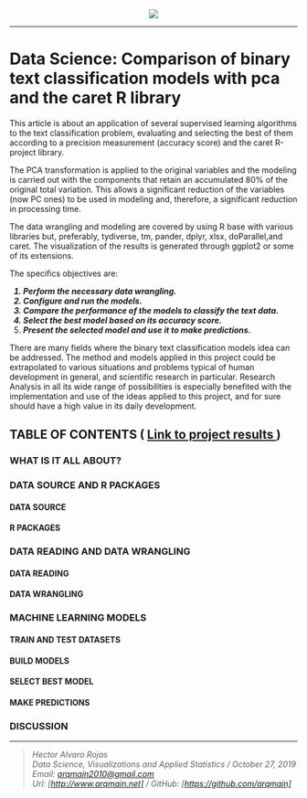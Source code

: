 <p align="center">
<img  src="http://arqmain.net/Researches/Researchs/HamSpamClassModels/R/TM/images/spam1.gif">
</p>

<hr>

# Data Science: Comparison of binary text classification models with pca and the caret R library 
 
This article is about an application of several supervised learning algorithms to the text classification problem, evaluating and selecting the best of them according to a precision measurement (accuracy score) and the caret R-project library.

The PCA transformation is applied to the original variables and the modeling is carried out with the components that retain an accumulated 80% of the original total variation. This allows a significant reduction of the variables (now PC ones) to be used in modeling and, therefore, a significant reduction in processing time.

The data wrangling and modeling are covered by using R base with various libraries but, preferably, tydiverse, tm, pander, dplyr, xlsx, doParallel,and caret. The visualization of the results is generated through ggplot2 or some of its extensions.

The specifics objectives are:
<b><i>
1) Perform the necessary data wrangling.<br>
2) Configure and run the models.<br>
3) Compare the performance of the models to classify the text data.<br>
4) Select the best model based on its accuracy score.<br>
 5) Present the selected model and use it to make predictions.</i></b><br>

There are many fields where the binary text classification models idea can be addressed. The method and models applied in this project could be extrapolated to various situations and problems typical of human development in general, and scientific research in particular. Research Analysis in all its wide range of possibilities is especially benefited with the implementation and use of the ideas applied to this project, and for sure should have a high value in its daily development.

## TABLE OF CONTENTS   (  [  Link to project results ](http://arqmain.net/Researches/Researchs/HamSpamClassModels/R/TM/Ham_Spam_ClassModels_TM.html))

### WHAT IS IT ALL ABOUT?

### DATA SOURCE  AND  R PACKAGES
#### DATA SOURCE
#### R PACKAGES

### DATA READING AND DATA WRANGLING 
#### DATA READING
#### DATA WRANGLING

### MACHINE LEARNING MODELS
#### TRAIN AND TEST DATASETS
#### BUILD MODELS
#### SELECT BEST MODEL
#### MAKE PREDICTIONS

### DISCUSSION

<hr>

><i>Hector Alvaro Rojas<br>
>Data Science, Visualizations and Applied Statistics / October 27, 2019<br>
>Email: <arqmain2010@gmail.com> <br>
>Url: [http://www.arqmain.net]   /   GitHub: [https://github.com/arqmain]</i>

